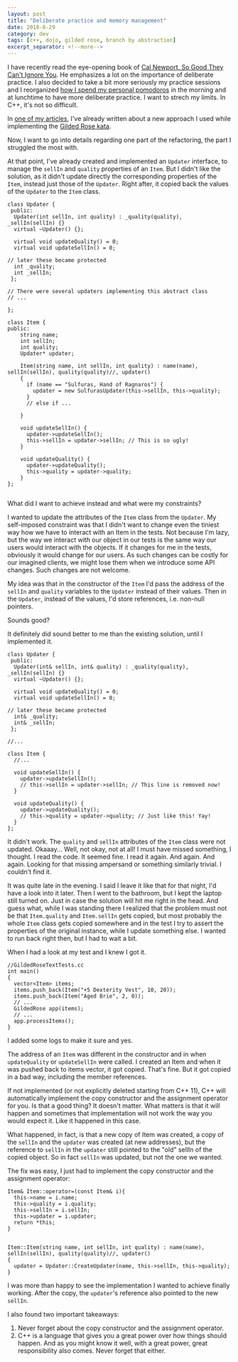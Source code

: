 ```yaml
---
layout: post
title: "Deliberate practice and memory management"
date: 2018-8-29
category: dev
tags: [c++, dojo, gilded rose, branch by abstraction]
excerpt_separator: <!--more-->
---
```

I have recently read the eye-opening book of [Cal Newport, So Good They Can't Ignore You](/blog/2018/08/22/so-good-they-cant-ignore-you). He emphasizes a lot on the importance of deliberate practice. I also decided to take a bit more seriously my practice sessions and I reorganized [how I spend my personal pomodoros](/blog/2018/02/28/setting-yourself-up-to-succeed) in the morning and at lunchtime to have more deliberate practice. I want to strech my limits. In C++, it's not so difficult.
<!--more-->

In [one of my articles](/blog/2018/08/08/gilded-rose-revisited), I've already written about a new approach I used while implementing the [Gilded Rose kata](https://github.com/emilybache/GildedRose-Refactoring-Kata).

Now, I want to go into details regarding one part of the refactoring, the part I struggled the most with.

At that point, I've already created and implemented an `Updater` interface, to manage the `sellIn` and `quality` properties of an `Item`. But I didn't like the solution, as it didn't update directly the corresponding properties of the `Item`, instead just those of the `Updater`. Right after, it copied back the values of the `Updater` to the `Item` class.

```
class Updater {
 public:
  Updater(int sellIn, int quality) : _quality(quality), _sellIn(sellIn) {}
  virtual ~Updater() {};

  virtual void updateQuality() = 0;
  virtual void updateSellIn() = 0;

// later these became protected
  int _quality;
  int _sellIn;
 };

// There were several updaters implementing this abstract class
// ...

};

class Item {     
public:
    string name;
    int sellIn;
    int quality;
    Updater* updater;

    Item(string name, int sellIn, int quality) : name(name), sellIn(sellIn), quality(quality)//, updater()
    {
      if (name == "Sulfuras, Hand of Ragnaros") {
        updater = new SulfurasUpdater(this->sellIn, this->quality);
      } 
      // else if ...

    }

    void updateSellIn() {
      updater->updateSellIn();
      this->sellIn = updater->sellIn; // This is so ugly!
    }

    void updateQuality() {
      updater->updateQuality();
      this->quality = updater->quality;
    }
};


```

What did I want to achieve instead and what were my constraints?

I wanted to update the attributes of the `Item` class from the `Updater`. My self-imposed constraint was that I didn't want to change even the tiniest way how we have to interact with an Item in the tests. Not because I'm lazy, but the way we interact with our object in our tests is the same way our users would interact with the objects. If it changes for me in the tests, obviously it would change for our users. As such changes can be costly for our imagined clients, we might lose them when we introduce some API changes. Such changes are not welcome.

My idea was that in the constructor of the `Item` I'd pass the address of the `sellIn` and `quality` variables to the `Updater` instead of their values. Then in the `Updater`, instead of the values, I'd store references, i.e. non-null pointers.

Sounds good?

It definitely did sound better to me than the existing solution, until I implemented it.

```
class Updater {
 public:
  Updater(int& sellIn, int& quality) : _quality(quality), _sellIn(sellIn) {}
  virtual ~Updater() {};

  virtual void updateQuality() = 0;
  virtual void updateSellIn() = 0;

// later these became protected
  int& _quality;
  int& _sellIn;
 };

//...

class Item {
  //...

  void updateSellIn() {
    updater->updateSellIn();
    // this->sellIn = updater->sellIn; // This line is removed now!
  }

  void updateQuality() {
    updater->updateQuality();
    // this->quality = updater->quality; // Just like this! Yay!
  }
};

```
It didn't work. The `quality` and `sellIn` attributes of the `Item` class were not updated. Okaaay... Well, not okay, not at all! I must have missed something, I thought. I read the code. It seemed fine. I read it again. And again. And again. Looking for that missing ampersand or something similarly trivial. I couldn't find it.

It was quite late in the evening. I said I leave it like that for that night, I'd have a look into it later. Then I went to the bathroom, but I kept the laptop still turned on. Just in case the solution will hit me right in the head. And guess what, while I was standing there I realized that the problem must not be that `Item.quality` and `Item.sellIn` gets copied, but most probably the whole `Item` class gets copied somewhere and in the test I try to assert the properties of the original instance, while I update something else. I wanted to run back right then, but I had to wait a bit.

When I had a look at my test and I knew I got it.

```
//GildedRoseTextTests.cc
int main()
{
  vector<Item> items;
  items.push_back(Item("+5 Dexterity Vest", 10, 20));
  items.push_back(Item("Aged Brie", 2, 0));
  // ...
  GildedRose app(items);
  // ...
  app.processItems();
}

```

I added some logs to make it sure and yes.

The address of an `Item` was different in the constructor and in when `updateQuality` or `updateSellIn` were called. I created an Item and when it was pushed back to items vector, it got copied. That's fine. But it got copied in a bad way, including the member references.

If not implemented (or not explicitly deleted starting from C++ 11), C++ will automatically implement the copy constructor and the assignment operator for you. Is that a good thing? It doesn't matter. What matters is that it will happen and sometimes that implementation will not work the way you would expect it. Like it happened in this case. 

What happened, in fact, is that a new copy of Item was created, a copy of the `sellIn` and the `updater` was created (at new addresses), but the reference to `sellIn` in the `updater` still pointed to the "old" sellIn of the copied object. So in fact `sellIn` was updated, but not the one we wanted.

The fix was easy, I just had to implement the copy constructor and the assignment operator:

```
Item& Item::operator=(const Item& i){
  this->name = i.name;
  this->quality = i.quality;
  this->sellIn = i.sellIn;
  this->updater = i.updater;
  return *this;
}


Item::Item(string name, int sellIn, int quality) : name(name), sellIn(sellIn), quality(quality)//, updater()
{
  updater = Updater::CreateUpdater(name, this->sellIn, this->quality);
}
```

I was more than happy to see the implementation I wanted to achieve finally working. After the copy, the `updater`'s reference also pointed to the new `sellIn`.

I also found two important takeaways:

1. Never forget about the copy constructor and the assignment operator.
2. C++ is a language that gives you a great power over how things should happen. And as you might know it well, with a great power, great responsibility also comes. Never forget that either.